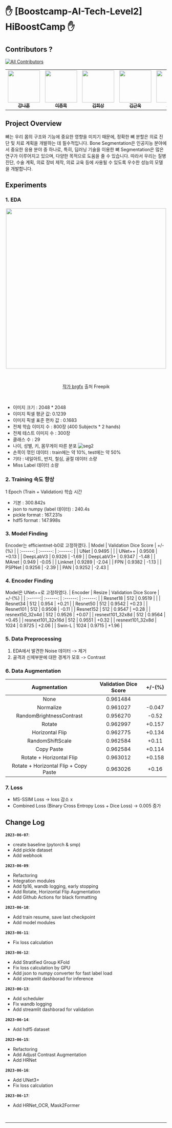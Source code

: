 # :raised_hand: [Boostcamp-AI-Tech-Level2] HiBoostCamp :raised_hand:

## Contributors ?

<!-- ALL-CONTRIBUTORS-BADGE:START - Do not remove or modify this section -->
[![All Contributors](https://img.shields.io/badge/all_contributors-5-orange.svg?style=flat-square)](#contributors-)
<!-- ALL-CONTRIBUTORS-BADGE:END -->
<!-- ALL-CONTRIBUTORS-LIST:START - Do not remove or modify this section -->
<!-- prettier-ignore-start -->
<!-- markdownlint-disable -->
<table>
  <tr>
    <td align="center"><a href="https://github.com/ejrtks1020"><img src="https://github.com/ejrtks1020.png" width="100px;" alt=""/><br /><sub><b>강나훈</b></sub></a><br /><a href="https://github.com/ejrtks1020" title="Code"></td>
    <td align="center"><a href="https://github.com/lijm1358"><img src="https://github.com/lijm1358.png" width="100px;" alt=""/><br /><sub><b>이종목</b></sub></a><br /><a href="https://github.com/lijm1358" title="Code"></td>
    <td align="center"><a href="https://github.com/fneaplle"><img src="https://github.com/fneaplle.png" width="100px;" alt=""/><br /><sub><b>김희상</b></sub></a><br /><a href="https://github.com/fneaplle" title="Code"></td>
    <td align="center"><a href="https://github.com/KimGeunUk"><img src="https://github.com/KimGeunUk.png" width="100px;" alt=""/><br /><sub><b>김근욱</b></sub></a><br /><a href="https://github.com/KimGeunUk" title="Code"></td>
    <td align="center"><a href="https://github.com/jshye"><img src="https://github.com/jshye.png" width="100px;" alt=""/><br /><sub><b>정성혜</b></sub></a><br /><a href="https://github.com/jshye" title="Code"></td>    
  </tr>
</table>
<!-- markdownlint-restore -->
<!-- prettier-ignore-end -->
<!-- ALL-CONTRIBUTORS-LIST:END -->

## Project Overview

뼈는 우리 몸의 구조와 기능에 중요한 영향을 미치기 때문에, 정확한 뼈 분할은 의료 진단 및 치료 계획을 개발하는 데 필수적입니다.
Bone Segmentation은 인공지능 분야에서 중요한 응용 분야 중 하나로, 특히, 딥러닝 기술을 이용한 뼈 Segmentation은 많은 연구가 이루어지고 있으며, 다양한 목적으로 도움을 줄 수 있습니다.
따라서 우리는 질병 진단, 수술 계획, 의료 장비 제작, 의료 교육 등에 사용될 수 있도록 우수한 성능의 모델을 개발합니다.

## Experiments

### 1. EDA

<p align="center"><img src="https://github.com/boostcampaitech5/level2_cv_semanticsegmentation-cv-08/assets/74355042/471470c5-c320-49d6-b2b6-236caf264a36" width="500" height="500"/></p>

<br>

<p align="center"><a href="https://kr.freepik.com/free-vector/bone-inside-the-human-hand_22725580.htm#query=%EC%86%90%EB%AA%A9%20%EB%BC%88&position=0&from_view=keyword&track=ais">작가 brgfx</a> 출처 Freepik</p>

<br>

- 이미지 크기 : 2048 * 2048
- 이미지 픽셀 평균 값: 0.1239
- 이미지 픽셀 표준 편차 값 : 0.1683
- 전체 학습 이미지 수 : 800장 (400 Subjects * 2 hands)
- 전체 테스트 이미지 수 : 300장
- 클래스 수 : 29
- 나이, 성별, 키, 몸무게이 따른 분포
  ![seg2](https://github.com/boostcampaitech5/level2_cv_semanticsegmentation-cv-08/assets/74355042/9fffd76d-0e44-468c-86ef-294ce0e710db)
- 손목이 꺾인 데이터 : train에는 약 10%, test에는 약 50%
- 기타 : 네일아트, 반지, 철심, 골절 데이터 소량
- Miss Label 데이터 소량

### 2. Training 속도 향상
1 Epoch (Train + Validation) 학습 시간
- 기본 : 300.842s
- json to numpy (label 데이터) : 240.4s
- pickle format : 167.231s
- hdf5 format : 147.998s

### 3. Model Finding
Encoder는 efficientnet-b0로 고정하였다.
| Model | Validation Dice Score | +/-(%) |
| :------: | :------: | :------: |
| UNet | 0.9495 | |
| UNet++ | 0.9508 | +0.13 |
| DeepLabV3 | 0.9326 | -1.69 |
| DeepLabV3+ | 0.9347 | -1.48 |
| MAnet | 0.949 | -0.05 |
| Linknet | 0.9289 | -2.04 |
| FPN | 0.9382 | -1.13 |
| PSPNet | 0.9256 | -2.39 |
| PAN | 0.9252 | -2.43 |

### 4. Encoder Finding
Model은 UNet++로 고정하였다.
| Encoder | Resize | Validation Dice Score | +/-(%) |
| :------:| :------: | :------: | :------: |
| Resnet18 | 512 | 0.9519 | |
| Resnet34 | 512 | 0.954 | +0.21 |
| Resnet50 | 512 | 0.9542 | +0.23 |
| Resnet101 | 512 | 0.9508 | -0.11 |
| Resnet152 | 512 | 0.9547 | +0.28 |
| resnext50_32x4d | 512 | 0.9526 | +0.07 |
| resnext101_32x8d | 512 | 0.9564 | +0.45 |
| resnext101_32x16d | 512 | 0.9551 | +0.32 |
| resnext101_32x8d | 1024 | 0.9725 | +2.06 |
| Swin-L | 1024 | 0.9715 | +1.96 |

### 5. Data Preprocessing
1. EDA에서 발견한 Noise 데이터 -> 제거
2. 골격과 신체부분에 대한 경계가 모호 -> Contrast

### 6. Data Augmentation
| Augmentation | Validation Dice Score | +/-(%) |
| :------: | :------: | :------: |
| None | 0.961484 | |
| Normalize | 0.961027 | -0.047 |
| RandomBrightnessContrast | 0.956270 | -0.52 |
| Rotate  | 0.962997 | +0.157 |
| Horizontal Flip | 0.962775 | +0.134 |
| RandomShiftScale | 0.962584 | +0.11 |
| Copy Paste | 0.962584 | +0.114 |
| Rotate + Horizontal Flip | 0.963012 | +0.158 |
| Rotate + Horizontal Flip + Copy Paste | 0.963026 | +0.16 |

### 7. Loss
- MS-SSIM Loss -> loss 감소 x
- Combined Loss (Binary Cross Entropy Loss + Dice Loss) -> 0.005 증가

## Change Log

**`2023-06-07`**: 
- create baseline (pytorch & smp)
- Add pickle dataset
- Add webhook

**`2023-06-09`**: 
- Refactoring
- Integration modules
- Add fp16, wandb logging, early stopping
- Add Rotate, Horizontal Flip Augmentation
- Add Github Actions for black formatting

**`2023-06-10`**: 
- Add train resume, save last checkpoint
- Add model modules

**`2023-06-11`**: 
- Fix loss calculation

**`2023-06-12`**: 
- Add Stratified Group KFold
- Fix loss calculation by GPU
- Add json to numpy converter for fast label load
- Add streamlit dashborad for inference

**`2023-06-13`**: 
- Add scheduler
- Fix wandb logging
- Add streamlit dashborad for validation

**`2023-06-14`**: 
- Add hdf5 dataset

**`2023-06-15`**: 
- Refactoring
- Add Adjust Contrast Augmentation
- Add HRNet

**`2023-06-16`**: 
- Add UNet3+
- Fix loss calculation

**`2023-06-17`**: 
- Add HRNet_OCR, Mask2Former

<br />

----
<br />
